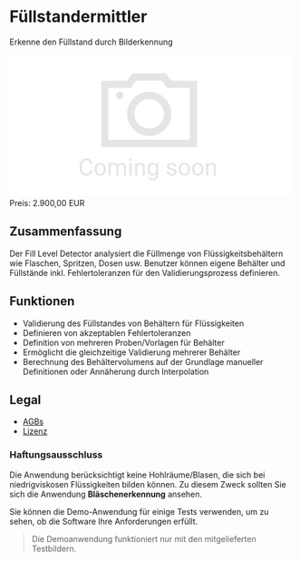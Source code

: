 # Füllstandermittler

Erkenne den Füllstand durch Bilderkennung

<div class="splash">
    <img class="placeholder" alt="Splash" src="/tpl/img/placeholder_splash.png">
    <div class="price">Preis: 2.900,00 EUR</div>
    <div class="purchase">
        <!--<a class="button" href="#">Demo</a>
        <a class="button" href="#">Buy</a>-->
    </div>
</div>

## Zusammenfassung

Der Fill Level Detector analysiert die Füllmenge von Flüssigkeitsbehältern wie Flaschen, Spritzen, Dosen usw. Benutzer können eigene Behälter und Füllstände inkl. Fehlertoleranzen für den Validierungsprozess definieren.

## Funktionen

* Validierung des Füllstandes von Behältern für Flüssigkeiten
* Definieren von akzeptablen Fehlertoleranzen
* Definition von mehreren Proben/Vorlagen für Behälter
* Ermöglicht die gleichzeitige Validierung mehrerer Behälter
* Berechnung des Behältervolumens auf der Grundlage manueller Definitionen oder Annäherung durch Interpolation

## Legal

* [AGBs](/de/terms)
* [Lizenz](/content/licenses/LICENSE%20V2.txt)

### Haftungsausschluss

Die Anwendung berücksichtigt keine Hohlräume/Blasen, die sich bei niedrigviskosen Flüssigkeiten bilden können. Zu diesem Zweck sollten Sie sich die Anwendung **Bläschenerkennung** ansehen.

Sie können die Demo-Anwendung für einige Tests verwenden, um zu sehen, ob die Software Ihre Anforderungen erfüllt.

> Die Demoanwendung funktioniert nur mit den mitgelieferten Testbildern.